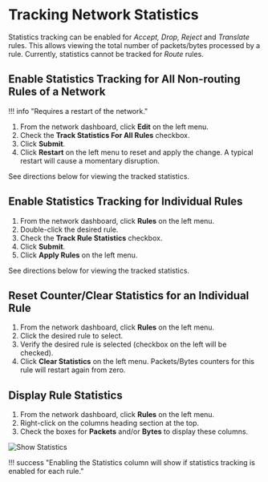 # Tracking Network Statistics

Statistics tracking can be enabled for *Accept, Drop, Reject* and *Translate* rules. This allows viewing the total number of packets/bytes processed by a rule. Currently, statistics cannot be tracked for *Route* rules.

## Enable Statistics Tracking for All Non-routing Rules of a Network

!!! info "Requires a restart of the network."

1. From the network dashboard, click **Edit** on the left menu.
2. Check the **Track Statistics For All Rules** checkbox.
3. Click **Submit**.
4. Click **Restart** on the left menu to reset and apply the change. A typical restart will cause a momentary disruption.

See directions below for viewing the tracked statistics.

## Enable Statistics Tracking for Individual Rules

1. From the network dashboard, click **Rules** on the left menu.
2. Double-click the desired rule.
3. Check the **Track Rule Statistics** checkbox.
4. Click **Submit**.
5. Click **Apply Rules** on the left menu.

See directions below for viewing the tracked statistics.

## Reset Counter/Clear Statistics for an Individual Rule

1. From the network dashboard, click **Rules** on the left menu.
2. Click the desired rule to select.
3. Verify the desired rule is selected (checkbox on the left will be checked).
4. Click **Clear Statistics** on the left menu. Packets/Bytes counters for this rule will restart again from zero.

## Display Rule Statistics

1. From the network dashboard, click **Rules** on the left menu.
2. Right-click on the columns heading section at the top.
3. Check the boxes for **Packets** and/or **Bytes** to display these columns.

![Show Statistics](/product-guide/screenshots/trackstats-cols.png)

!!! success "Enabling the Statistics column will show if statistics tracking is enabled for each rule."
